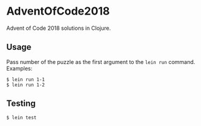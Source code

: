 # AdventOfCode2018

Advent of Code 2018 solutions in Clojure.

## Usage

Pass number of the puzzle as the first argument to the `lein run` command. Examples:

    $ lein run 1-1
    $ lein run 1-2

## Testing

    $ lein test
